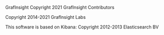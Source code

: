 GrafInsight
Copyright 2021 GrafInsight Contributors

Copyright 2014-2021 GrafInsight Labs

This software is based on Kibana: 
Copyright 2012-2013 Elasticsearch BV

